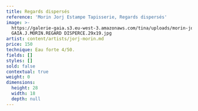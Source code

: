```yaml
---
title: Regards dispersés
reference: 'Morin Jorj Estampe Tapisserie, Regards dispersés'
image: >-
  https://galerie-gaia.s3.eu-west-3.amazonaws.com/tina/uploads/morin-jorj-estampe-tapisserie/GALERIE
  GAIA.J.MORIN.REGARD DISPERCE.29x19.jpg
artist: content/artists/jorj-morin.md
price: 150
technique: Eau forte 4/50.
fields: []
styles: []
sold: false
contextual: true
weight: 0
dimensions:
  height: 28
  width: 18
  depth: null
---
```


